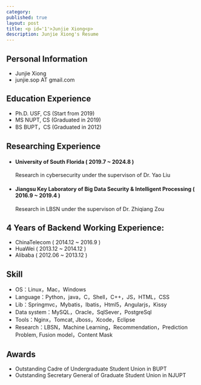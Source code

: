 ```yaml
---
category: 
published: true
layout: post
title: <p id='1'>Junjie Xiong<p>
description: Junjie Xiong's Resume
---
```


Personal Information
---
- Junjie Xiong
- junjie.sop AT gmail.com


Education Experience
---
- Ph.D. USF, CS (Start from 2019)
- MS NUPT, CS (Graduated in 2019)
- BS BUPT，CS (Graduated in 2012)


Researching Experience
---
- #### University of South Florida ( 2019.7 ~ 2024.8 )  
    Research in cybersecurity under the supervison of Dr. Yao Liu
- #### Jiangsu Key Laboratory of Big Data Security & Intelligent Processing ( 2016.9 ~ 2019.4 )  
    Research in LBSN under the supervison of Dr. Zhiqiang Zou

4 Years of Backend Working Experience:
---
- ChinaTelecom ( 2014.12 ~ 2016.9 )
- HuaWei ( 2013.12 ~ 2014.12 )
- Alibaba ( 2012.06 ~ 2013.12 )

Skill
---
- OS：Linux，Mac，Windows
- Language：Python，java，C，Shell，C++，JS，HTML，CSS
- Lib：Springmvc，Mybatis，Ibatis，Html5，Angularjs，Kissy
- Data system：MySQL，Oracle，SqlSever，PostgreSql
- Tools：Nginx，Tomcat, Jboss，Xcode，Eclipse
- Research：LBSN，Machine Learning，Recommendation，Prediction Problem, Fusion model，Content Mask

Awards
---
- Outstanding Cadre of Undergraduate Student Union in BUPT
- Outstanding Secretary General of Graduate Student Union in NJUPT

<!--  [CV_Xiong](https://jjaugust.github.io/CV_Xiong.pdf)
[PS_Xiong](https://jjaugust.github.io/PS_Xiong.pdf) -->
